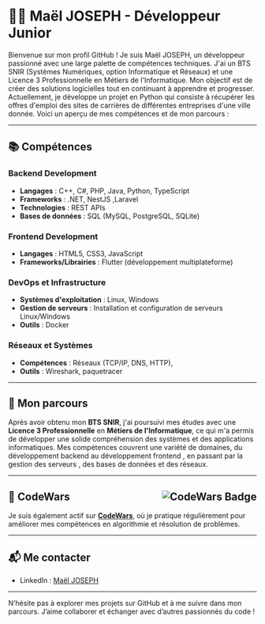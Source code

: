 # 👨‍💻 Maël JOSEPH - Développeur Junior

Bienvenue sur mon profil GitHub ! Je suis Maël JOSEPH, un développeur passionné avec une large palette de compétences techniques. J'ai un BTS SNIR (Systèmes Numériques, option Informatique et Réseaux) et une Licence 3 Professionnelle en Métiers de l'Informatique. Mon objectif est de créer des solutions logicielles tout en continuant à apprendre et progresser.
Actuellement, je développe un projet en Python qui consiste à récupérer les offres d'emploi des sites de carrières de différentes entreprises d'une ville donnée.
Voici un aperçu de mes compétences et de mon parcours :

---

## 📚 Compétences

### Backend Development
- **Langages** : C++, C#, PHP, Java, Python, TypeScript
- **Frameworks** : .NET, NestJS ,Laravel
- **Technologies** : REST APIs
- **Bases de données** : SQL (MySQL, PostgreSQL, SQLite)

### Frontend Development
- **Langages** : HTML5, CSS3, JavaScript
- **Frameworks/Librairies** : Flutter (développement multiplateforme)

### DevOps et Infrastructure
- **Systèmes d'exploitation** : Linux, Windows
- **Gestion de serveurs** : Installation et configuration de serveurs Linux/Windows
- **Outils** : Docker

### Réseaux et Systèmes
- **Compétences** : Réseaux (TCP/IP, DNS, HTTP),
- **Outils** : Wireshark, paquetracer

---

## 🌱 Mon parcours

Après avoir obtenu mon **BTS SNIR**, j'ai poursuivi mes études avec une **Licence 3 Professionnelle** en **Métiers de l'Informatique**, ce qui m'a permis de développer une solide compréhension des systèmes et des applications informatiques. Mes compétences couvrent une variété de domaines, du développement backend au développement frontend , en passant par la gestion des serveurs , des bases de données et des réseaux.

---

## 🏅 CodeWars  <img src="https://www.codewars.com/users/MaelJOSEPH/badges/large" alt="CodeWars Badge" align="right" />

Je suis également actif sur **[CodeWars](https://www.codewars.com/users/MaelJOSEPH)**, où je pratique régulièrement pour améliorer mes compétences en algorithmie et résolution de problèmes.

---

## 📬 Me contacter

- LinkedIn : [Maël JOSEPH](https://www.linkedin.com/in/ma%C3%ABl-joseph-151785238/)

---

N’hésite pas à explorer mes projets sur GitHub et à me suivre dans mon parcours. J’aime collaborer et échanger avec d’autres passionnés du code !
